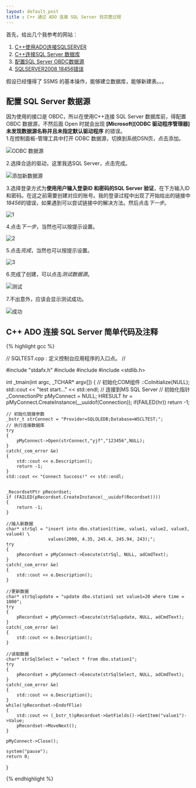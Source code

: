 ```yaml
---
layout: default_post
title : C++ 通过 ADO 连接 SQL Server 较完整过程
---
```



首先，给出几个我参考的网站：  
1. [C++使用ADO连接SQLSERVER](http://blog.csdn.net/shellching/article/details/8808771)  
2. [C++连接SQL Server 数据库](http://blog.csdn.net/ljh56789/article/details/8061323)  
3. [配置SQL Server OBDC数据源](http://www.360doc.com/content/12/0213/18/1912775_186366494.shtml)  
4. [SQLSERVER2008 18456错误](http://www.cnblogs.com/496963524-zhangying/articles/2232599.html)  

假设已经懂得了 SSMS 的基本操作，能够建立数据库，能够新建表。。。  
## 配置 SQL Server 数据源
因为使用的接口是 OBDC，所以在使用C++连接 SQL Server 数据库前，得配置 OBDC 数据源，不然后面 Open 时就会出现 **[Microsoft][ODBC 驱动程序管理器] 未发现数据源名称并且未指定默认驱动程序** 的错误。  
1.在控制面板-管理工具中打开 ODBC 数据源，切换到系统DSN页，点击添加。  

![ODBC 数据源](http://7sbplh.com1.z0.glb.clouddn.com/SQLServerOBDC%E6%95%B0%E6%8D%AE%E6%BA%90.png)

2.选择合适的驱动，这里我选SQL Server，点击完成。  

![添加新数据源](http://7sbplh.com1.z0.glb.clouddn.com/SQLServer%E5%88%9B%E5%BB%BA%E6%96%B0%E6%95%B0%E6%8D%AE%E6%BA%90.png)

3.选择登录方式为**使用用户输入登录ID 和密码的SQL Server 验证**，在下方输入ID 和密码。在这之前需要创建对应的账号。我的登录过程中出现了开始给出的链接中*18456*的错误，如果遇到可以尝试链接中的解决方法。然后点击*下一步*。 

![1](http://7sbplh.com1.z0.glb.clouddn.com/SQLServer%E5%88%9B%E5%BB%BA%E5%88%B0SQL%20Server%E7%9A%84%E6%96%B0%E6%95%B0%E6%8D%AE%E6%BA%90.png)

4.点击*下一步*，当然也可以按提示设置。  

![2](http://7sbplh.com1.z0.glb.clouddn.com/SQLServer%E5%88%9B%E5%BB%BA%E5%88%B0SQL%20Server%E7%9A%84%E6%96%B0%E6%95%B0%E6%8D%AE%E6%BA%902.png)

5.点击*完成*，当然也可以按提示设置。 

![3](http://7sbplh.com1.z0.glb.clouddn.com/SQLServer%E5%88%9B%E5%BB%BA%E5%88%B0SQL%20Server%E7%9A%84%E6%96%B0%E6%95%B0%E6%8D%AE%E6%BA%903.png)

6.完成了创建，可以点击*测试数据源*。 

![测试](http://7sbplh.com1.z0.glb.clouddn.com/SQLServerOBDC%20Microsoft%20SQL%20Server%E5%AE%89%E8%A3%85.png)

7.不出意外，应该会显示测试成功。 

![成功](http://7sbplh.com1.z0.glb.clouddn.com/SQLServer%E6%B5%8B%E8%AF%95.png)

## C++ ADO 连接 SQL Server 简单代码及注释

{% highlight gcc %}

// SQLTEST.cpp : 定义控制台应用程序的入口点。
//

#include "stdafx.h"
#include <string>
#include <iostream>
#include <stdlib.h>

int _tmain(int argc, _TCHAR* argv[])
{
	// 初始化COM组件
	::CoInitialize(NULL); 
	std::cout << "test start..." << std::endl;
	// 连接到MS SQL Server
	// 初始化指针
	_ConnectionPtr pMyConnect = NULL;
	HRESULT hr = pMyConnect.CreateInstance(__uuidof(Connection));
	if(FAILED(hr))
		return -1;

	// 初始化链接参数
	_bstr_t strConnect = "Provider=SQLOLEDB;Database=WSCLTEST;";
	// 执行连接数据库
	try
	{
		pMyConnect->Open(strConnect,"yjf","123456",NULL);
	}
	catch(_com_error &e)
	{
		std::cout << e.Description();
		return -1;
	}
	std::cout << "Connect Success!" << std::endl;

	
	_RecordsetPtr pRecordset; 
	if (FAILED(pRecordset.CreateInstance(__uuidof(Recordset))))  
	{  
		return -1;  
	}  
	
	//插入新数据
	char* strSql = "insert into dbo.station1(time, value1, value2, value3, value4) \
					values(2000, 4.35, 245.4, 245.94, 243);";
	try
	{
		pRecordset = pMyConnect->Execute(strSql, NULL, adCmdText);
	}
	catch(_com_error &e)
	{
		std::cout << e.Description();
	}

	//更新数据
	char* strSqlupdate = "update dbo.station1 set value1=20 where time = 1000";
	try
	{
		pRecordset = pMyConnect->Execute(strSqlupdate, NULL, adCmdText);
	}
	catch(_com_error &e)
	{
		std::cout << e.Description();
	}

	//读取数据
	char* strSqlSelect = "select * from dbo.station1";
	try
	{
		pRecordset = pMyConnect->Execute(strSqlSelect, NULL, adCmdText);
	}
	catch(_com_error &e)
	{
		std::cout << e.Description();
	}
	while(!pRecordset->EndofFlie)
	{
		std::cout << (_bstr_t)pRecordset->GetFields()->GetItem("value1")->Value;
		pRecordset->MoveNext();
	}

	pMyConnect->Close();

	system("pause");
	return 0;
}
  
{% endhighlight %}
